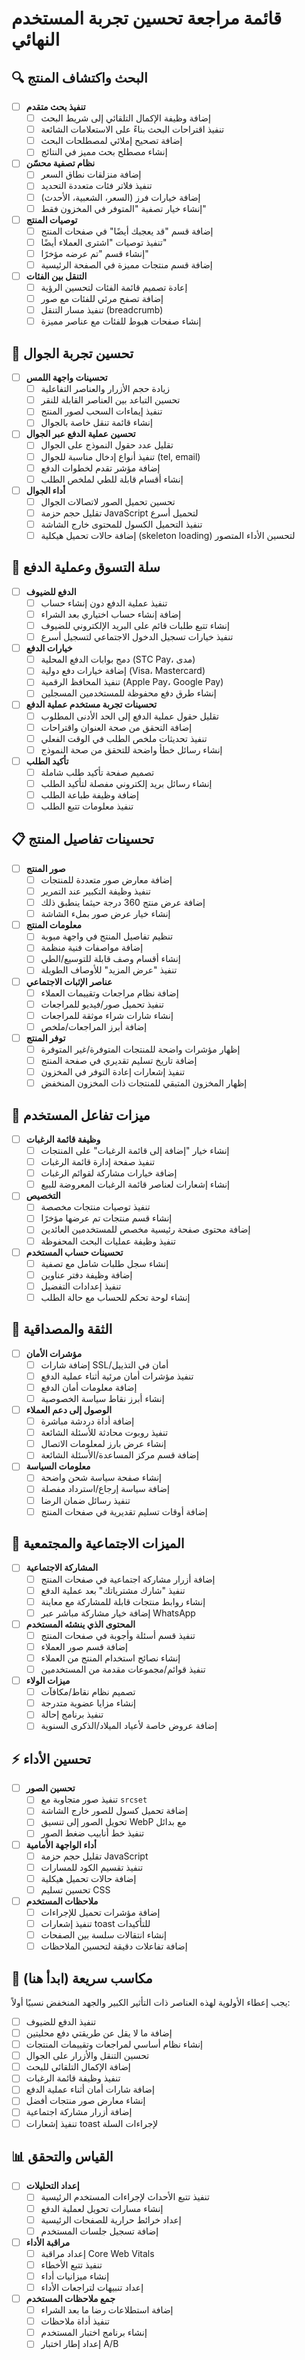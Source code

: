 # قائمة مراجعة تحسين تجربة المستخدم النهائي

## 🔍 البحث واكتشاف المنتج

- [ ] **تنفيذ بحث متقدم**
  - [ ] إضافة وظيفة الإكمال التلقائي إلى شريط البحث
  - [ ] تنفيذ اقتراحات البحث بناءً على الاستعلامات الشائعة
  - [ ] إضافة تصحيح إملائي لمصطلحات البحث
  - [ ] إنشاء مصطلح بحث مميز في النتائج

- [ ] **نظام تصفية محسّن**
  - [ ] إضافة منزلقات نطاق السعر
  - [ ] تنفيذ فلاتر فئات متعددة التحديد
  - [ ] إضافة خيارات فرز (السعر، الشعبية، الأحدث)
  - [ ] إنشاء خيار تصفية "المتوفر في المخزون فقط"

- [ ] **توصيات المنتج**
  - [ ] إضافة قسم "قد يعجبك أيضًا" في صفحات المنتج
  - [ ] تنفيذ توصيات "اشترى العملاء أيضًا"
  - [ ] إنشاء قسم "تم عرضه مؤخرًا"
  - [ ] إضافة قسم منتجات مميزة في الصفحة الرئيسية

- [ ] **التنقل بين الفئات**
  - [ ] إعادة تصميم قائمة الفئات لتحسين الرؤية
  - [ ] إضافة تصفح مرئي للفئات مع صور
  - [ ] تنفيذ مسار التنقل (breadcrumb)
  - [ ] إنشاء صفحات هبوط للفئات مع عناصر مميزة

## 📱 تحسين تجربة الجوال

- [ ] **تحسينات واجهة اللمس**
  - [ ] زيادة حجم الأزرار والعناصر التفاعلية
  - [ ] تحسين التباعد بين العناصر القابلة للنقر
  - [ ] تنفيذ إيماءات السحب لصور المنتج
  - [ ] إنشاء قائمة تنقل خاصة بالجوال

- [ ] **تحسين عملية الدفع عبر الجوال**
  - [ ] تقليل عدد حقول النموذج على الجوال
  - [ ] تنفيذ أنواع إدخال مناسبة للجوال (tel, email)
  - [ ] إضافة مؤشر تقدم لخطوات الدفع
  - [ ] إنشاء أقسام قابلة للطي لملخص الطلب

- [ ] **أداء الجوال**
  - [ ] تحسين تحميل الصور لاتصالات الجوال
  - [ ] تقليل حجم حزمة JavaScript لتحميل أسرع
  - [ ] تنفيذ التحميل الكسول للمحتوى خارج الشاشة
  - [ ] إضافة حالات تحميل هيكلية (skeleton loading) لتحسين الأداء المتصور

## 🛒 سلة التسوق وعملية الدفع

- [ ] **الدفع للضيوف**
  - [ ] تنفيذ عملية الدفع دون إنشاء حساب
  - [ ] إضافة إنشاء حساب اختياري بعد الشراء
  - [ ] إنشاء تتبع طلبات قائم على البريد الإلكتروني للضيوف
  - [ ] تنفيذ خيارات تسجيل الدخول الاجتماعي لتسجيل أسرع

- [ ] **خيارات الدفع**
  - [ ] دمج بوابات الدفع المحلية (STC Pay، مدى)
  - [ ] إضافة خيارات دفع دولية (Visa، Mastercard)
  - [ ] تنفيذ المحافظ الرقمية (Apple Pay، Google Pay)
  - [ ] إنشاء طرق دفع محفوظة للمستخدمين المسجلين

- [ ] **تحسينات تجربة مستخدم عملية الدفع**
  - [ ] تقليل حقول عملية الدفع إلى الحد الأدنى المطلوب
  - [ ] إضافة التحقق من صحة العنوان واقتراحات
  - [ ] تنفيذ تحديثات ملخص الطلب في الوقت الفعلي
  - [ ] إنشاء رسائل خطأ واضحة للتحقق من صحة النموذج

- [ ] **تأكيد الطلب**
  - [ ] تصميم صفحة تأكيد طلب شاملة
  - [ ] إنشاء رسائل بريد إلكتروني مفصلة لتأكيد الطلب
  - [ ] إضافة وظيفة طباعة الطلب
  - [ ] تنفيذ معلومات تتبع الطلب

## 📋 تحسينات تفاصيل المنتج

- [ ] **صور المنتج**
  - [ ] إضافة معارض صور متعددة للمنتجات
  - [ ] تنفيذ وظيفة التكبير عند التمرير
  - [ ] إضافة عرض منتج 360 درجة حيثما ينطبق ذلك
  - [ ] إنشاء خيار عرض صور بملء الشاشة

- [ ] **معلومات المنتج**
  - [ ] تنظيم تفاصيل المنتج في واجهة مبوبة
  - [ ] إضافة مواصفات فنية منظمة
  - [ ] إنشاء أقسام وصف قابلة للتوسيع/الطي
  - [ ] تنفيذ "عرض المزيد" للأوصاف الطويلة

- [ ] **عناصر الإثبات الاجتماعي**
  - [ ] إضافة نظام مراجعات وتقييمات العملاء
  - [ ] تنفيذ تحميل صور/فيديو للمراجعات
  - [ ] إنشاء شارات شراء موثقة للمراجعات
  - [ ] إضافة أبرز المراجعات/ملخص

- [ ] **توفر المنتج**
  - [ ] إظهار مؤشرات واضحة للمنتجات المتوفرة/غير المتوفرة
  - [ ] إضافة تاريخ تسليم تقديري في صفحة المنتج
  - [ ] تنفيذ إشعارات إعادة التوفر في المخزون
  - [ ] إظهار المخزون المتبقي للمنتجات ذات المخزون المنخفض

## 🔔 ميزات تفاعل المستخدم

- [ ] **وظيفة قائمة الرغبات**
  - [ ] إنشاء خيار "إضافة إلى قائمة الرغبات" على المنتجات
  - [ ] تنفيذ صفحة إدارة قائمة الرغبات
  - [ ] إضافة خيارات مشاركة لقوائم الرغبات
  - [ ] إنشاء إشعارات لعناصر قائمة الرغبات المعروضة للبيع

- [ ] **التخصيص**
  - [ ] تنفيذ توصيات منتجات مخصصة
  - [ ] إنشاء قسم منتجات تم عرضها مؤخرًا
  - [ ] إضافة محتوى صفحة رئيسية مخصص للمستخدمين العائدين
  - [ ] تنفيذ وظيفة عمليات البحث المحفوظة

- [ ] **تحسينات حساب المستخدم**
  - [ ] إنشاء سجل طلبات شامل مع تصفية
  - [ ] إضافة وظيفة دفتر عناوين
  - [ ] تنفيذ إعدادات التفضيل
  - [ ] إنشاء لوحة تحكم للحساب مع حالة الطلب

## 🤝 الثقة والمصداقية

- [ ] **مؤشرات الأمان**
  - [ ] إضافة شارات SSL/أمان في التذييل
  - [ ] تنفيذ مؤشرات أمان مرئية أثناء عملية الدفع
  - [ ] إضافة معلومات أمان الدفع
  - [ ] إنشاء أبرز نقاط سياسة الخصوصية

- [ ] **الوصول إلى دعم العملاء**
  - [ ] إضافة أداة دردشة مباشرة
  - [ ] تنفيذ روبوت محادثة للأسئلة الشائعة
  - [ ] إنشاء عرض بارز لمعلومات الاتصال
  - [ ] إضافة قسم مركز المساعدة/الأسئلة الشائعة

- [ ] **معلومات السياسة**
  - [ ] إنشاء صفحة سياسة شحن واضحة
  - [ ] إضافة سياسة إرجاع/استرداد مفصلة
  - [ ] تنفيذ رسائل ضمان الرضا
  - [ ] إضافة أوقات تسليم تقديرية في صفحات المنتج

## 🌟 الميزات الاجتماعية والمجتمعية

- [ ] **المشاركة الاجتماعية**
  - [ ] إضافة أزرار مشاركة اجتماعية في صفحات المنتج
  - [ ] تنفيذ "شارك مشترياتك" بعد عملية الدفع
  - [ ] إنشاء روابط منتجات قابلة للمشاركة مع معاينة
  - [ ] إضافة خيار مشاركة مباشر عبر WhatsApp

- [ ] **المحتوى الذي ينشئه المستخدم**
  - [ ] تنفيذ قسم أسئلة وأجوبة في صفحات المنتج
  - [ ] إضافة قسم صور العملاء
  - [ ] إنشاء نصائح استخدام المنتج من العملاء
  - [ ] تنفيذ قوائم/مجموعات مقدمة من المستخدمين

- [ ] **ميزات الولاء**
  - [ ] تصميم نظام نقاط/مكافآت
  - [ ] إنشاء مزايا عضوية متدرجة
  - [ ] تنفيذ برنامج إحالة
  - [ ] إضافة عروض خاصة لأعياد الميلاد/الذكرى السنوية

## ⚡ تحسين الأداء

- [ ] **تحسين الصور**
  - [ ] تنفيذ صور متجاوبة مع `srcset`
  - [ ] إضافة تحميل كسول للصور خارج الشاشة
  - [ ] تحويل الصور إلى تنسيق WebP مع بدائل
  - [ ] تنفيذ خط أنابيب ضغط الصور

- [ ] **أداء الواجهة الأمامية**
  - [ ] تقليل حجم حزمة JavaScript
  - [ ] تنفيذ تقسيم الكود للمسارات
  - [ ] إضافة حالات تحميل هيكلية
  - [ ] تحسين تسليم CSS

- [ ] **ملاحظات المستخدم**
  - [ ] إضافة مؤشرات تحميل للإجراءات
  - [ ] تنفيذ إشعارات toast للتأكيدات
  - [ ] إنشاء انتقالات سلسة بين الصفحات
  - [ ] إضافة تفاعلات دقيقة لتحسين الملاحظات

## 🚀 مكاسب سريعة (ابدأ هنا)

يجب إعطاء الأولوية لهذه العناصر ذات التأثير الكبير والجهد المنخفض نسبيًا أولاً:

- [ ] تنفيذ الدفع للضيوف
- [ ] إضافة ما لا يقل عن طريقتي دفع محليتين
- [ ] إنشاء نظام أساسي لمراجعات وتقييمات المنتجات
- [ ] تحسين التنقل والأزرار على الجوال
- [ ] إضافة الإكمال التلقائي للبحث
- [ ] تنفيذ وظيفة قائمة الرغبات
- [ ] إضافة شارات أمان أثناء عملية الدفع
- [ ] إنشاء معارض صور منتجات أفضل
- [ ] إضافة أزرار مشاركة اجتماعية
- [ ] تنفيذ إشعارات toast لإجراءات السلة

## 📊 القياس والتحقق

- [ ] **إعداد التحليلات**
  - [ ] تنفيذ تتبع الأحداث لإجراءات المستخدم الرئيسية
  - [ ] إنشاء مسارات تحويل لعملية الدفع
  - [ ] إعداد خرائط حرارية للصفحات الرئيسية
  - [ ] إضافة تسجيل جلسات المستخدم

- [ ] **مراقبة الأداء**
  - [ ] إعداد مراقبة Core Web Vitals
  - [ ] تنفيذ تتبع الأخطاء
  - [ ] إنشاء ميزانيات أداء
  - [ ] إعداد تنبيهات لتراجعات الأداء

- [ ] **جمع ملاحظات المستخدم**
  - [ ] إضافة استطلاعات رضا ما بعد الشراء
  - [ ] تنفيذ أداة ملاحظات
  - [ ] إنشاء برنامج اختبار المستخدم
  - [ ] إعداد إطار اختبار A/B
